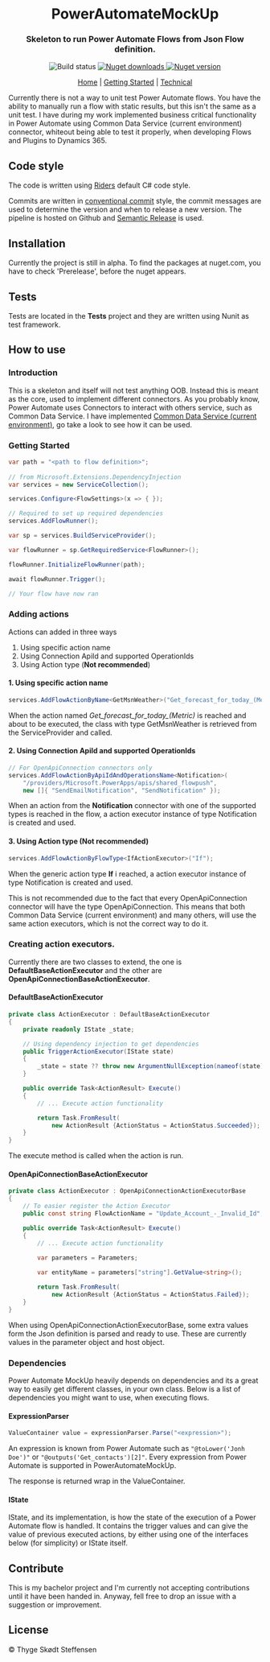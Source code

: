 <h1 align="center">PowerAutomateMockUp</h1>
<h3 align="center">Skeleton to run Power Automate Flows from Json Flow definition.</h3>
<p align="center">
    <!--<img alt="Build status" src="https://img.shields.io/github/workflow/status/thygesteffensen/PowerAutomateMockUp/Build/main">-->
        <img alt="Build status" src="https://img.shields.io/github/workflow/status/thygesteffensen/PowerAutomateMockUp/Build/dev">
    <a href="https://www.nuget.org/packages/PowerAutomateMockUp/">
        <img alt="Nuget downloads" src="https://img.shields.io/nuget/dt/PowerAutomateMockUp">
    </a>
    <a href="https://www.nuget.org/packages/PowerAutomateMockUp/">
        <img alt="Nuget version" src="https://img.shields.io/nuget/v/PowerAutomateMockUp">
    </a>
    <!--<a href="https://www.nuget.org/packages/PowerAutomateMockUp/">
        <img alt="Nuget prerelease version" src="https://img.shields.io/nuget/vpre/PowerAutomateMockUp">
    </a>-->
</p>
<p align="center">
    <a href="https://thygesteffensen.github.io/PowerAutomateMockUp/Index">Home</a>
    |
    <a href="https://thygesteffensen.github.io/PowerAutomateMockUp/GettingStarted">Getting Started</a>
    |
    <a href="https://thygesteffensen.github.io/PowerAutomateMockUp/Technical">Technical</a>
</p>

Currently there is not a way to unit test Power Automate flows. You have the ability to manually run a flow with static results, but this isn't the same as a unit test. I have during my work implemented business critical functionality in Power Automate using Common Data Service (current environment) connector, whiteout being able to test it properly, when developing Flows and Plugins to Dynamics 365. 

## Code style
The code is written using [Riders](https://www.jetbrains.com/help/rider/Settings_Code_Style_CSHARP.html) default C# code style.

Commits are written in [conventional commit](https://www.conventionalcommits.org/en/v1.0.0/) style, the commit messages are used to determine the version and when to release a new version. The pipeline is hosted on Github and [Semantic Release](https://github.com/semantic-release/semantic-release) is used.

## Installation

Currently the project is still in alpha. To find the packages at nuget.com, you have to check 'Prerelease', before the nuget appears.

## Tests

Tests are located in the **Tests** project and they are written using Nunit as test framework.

## How to use

### Introduction
This is a skeleton and itself will not test anything OOB. Instead this is meant as the core, used to implement different connectors. As you probably know, Power Automate uses Connectors to interact with others service, such as Common Data Service. I have implemented [Common Data Service (current environment)](https://github.com/thygesteffensen/PAMU_CDS), go take a look to see how it can be used.

### Getting Started

```c#
var path = "<path to flow definition>";
            
// from Microsoft.Extensions.DependencyInjection
var services = new ServiceCollection();

services.Configure<FlowSettings>(x => { });

// Required to set up required dependencies
services.AddFlowRunner(); 

var sp = services.BuildServiceProvider();

var flowRunner = sp.GetRequiredService<FlowRunner>();

flowRunner.InitializeFlowRunner(path);

await flowRunner.Trigger();

// Your flow have now ran
```

### Adding actions
Actions can added in three ways

1. Using specific action name
2. Using Connection ApiId and supported OperationIds
3. Using Action type (**Not recommended**)

#### 1. Using specific action name
```c#
services.AddFlowActionByName<GetMsnWeather>("Get_forecast_for_today_(Metric)");
```

When the action named *Get_forecast_for_today_(Metric)* is reached and about to be executed, the class with type GetMsnWeather is retrieved from the ServiceProvider and called.

#### 2. Using Connection ApiId and supported OperationIds
```c#
// For OpenApiConnection connectors only
services.AddFlowActionByApiIdAndOperationsName<Notification>(
    "/providers/Microsoft.PowerApps/apis/shared_flowpush", 
    new []{ "SendEmailNotification", "SendNotification" });
```

When an action from the **Notification** connector with one of the supported types is reached in the flow, a action executor instance of type Notification is created and used.

#### 3. Using Action type (**Not recommended**)
```c#
services.AddFlowActionByFlowType<IfActionExecutor>("If");
```
When the generic action type **If** i reached, a action executor instance of type Notification is created and used.

This is not recommended due to the fact that every OpenApiConnection connector will have the type OpenApiConnection. This means that both Common Data Service (current environment) and many others, will use the same action executors, which is not the correct way to do it.

### Creating action executors.
Currently there are two classes to extend, the one is **DefaultBaseActionExecutor** and the other are **OpenApiConnectionBaseActionExecutor**.

#### DefaultBaseActionExecutor
```c#
private class ActionExecutor : DefaultBaseActionExecutor
{
    private readonly IState _state;

    // Using dependency injection to get dependencies
    public TriggerActionExecutor(IState state)
    {
        _state = state ?? throw new ArgumentNullException(nameof(state));
    }

    public override Task<ActionResult> Execute()
    {
        // ... Execute action functionality

        return Task.FromResult(
            new ActionResult {ActionStatus = ActionStatus.Succeeded});
    }
}
```

The execute method is called when the action is run.

#### OpenApiConnectionBaseActionExecutor
```c#
private class ActionExecutor : OpenApiConnectionActionExecutorBase
{
    // To easier register the Action Executor
    public const string FlowActionName = "Update_Account_-_Invalid_Id";

    public override Task<ActionResult> Execute()
    {
        // ... Execute action functionality
 
        var parameters = Parameters;

        var entityName = parameters["string"].GetValue<string>();

        return Task.FromResult(
            new ActionResult {ActionStatus = ActionStatus.Failed});
    }
}
```

When using OpenApiConnectionActionExecutorBase, some extra values form the Json definition is parsed and ready to use. These are currently values in the parameter object and host object.

### Dependencies
Power Automate MockUp heavily depends on dependencies and its a great way to easily get different classes, in your own class.
Below is a list of dependencies you might want to use, when executing flows.

#### ExpressionParser
```c#
ValueContainer value = expressionParser.Parse("<expression>");
```
An expression is known from Power Automate such as `"@toLower('Jonh Doe')"` or `"@outputs('Get_contacts')[2]"`. 
Every expression from Power Automate is supported in PowerAutomateMockUp. 

The response is returned wrap in the ValueContainer.

#### IState
IState, and its implementation, is how the state of the execution of a Power Automate flow is handled. It contains the trigger values and can give the value of previous executed actions, by either using one of the interfaces below (for simplicity) or IState itself.

## Contribute

This is my bachelor project and I'm currently not accepting contributions until it have been handed in. Anyway, fell free to drop an issue with a suggestion or improvement.

<!--## Credits-->


## License

© Thyge Skødt Steffensen